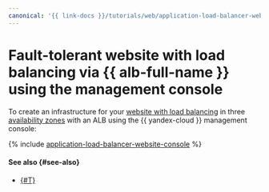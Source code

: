 ```yaml
---
canonical: '{{ link-docs }}/tutorials/web/application-load-balancer-website/console'
---
```


# Fault-tolerant website with load balancing via {{ alb-full-name }} using the management console


To create an infrastructure for your [website with load balancing](index.md) in three [availability zones](../../../overview/concepts/geo-scope.md) with an ALB using the {{ yandex-cloud }} management console:

{% include [application-load-balancer-website-console](../../../_tutorials/infrastructure/application-load-balancer-website-console.md) %}

#### See also {#see-also}

* [{#T}](terraform.md)